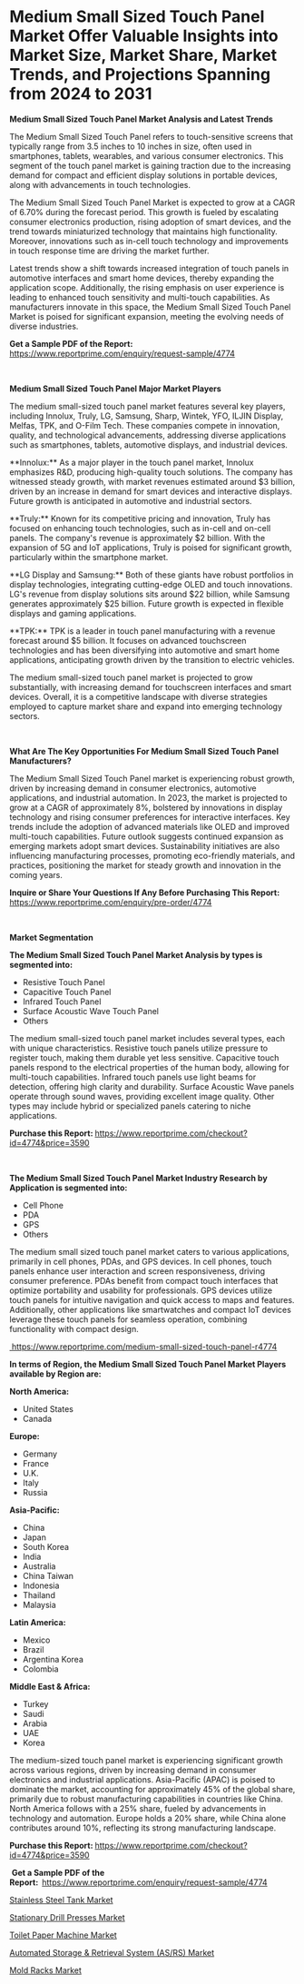 <p><h1>Medium Small Sized Touch Panel Market Offer Valuable Insights into Market Size, Market Share, Market Trends, and Projections Spanning from 2024 to 2031</h1></p><p><strong>Medium Small Sized Touch Panel Market Analysis and Latest Trends</strong></p>
<p><p>The Medium Small Sized Touch Panel refers to touch-sensitive screens that typically range from 3.5 inches to 10 inches in size, often used in smartphones, tablets, wearables, and various consumer electronics. This segment of the touch panel market is gaining traction due to the increasing demand for compact and efficient display solutions in portable devices, along with advancements in touch technologies.</p><p>The Medium Small Sized Touch Panel Market is expected to grow at a CAGR of 6.70% during the forecast period. This growth is fueled by escalating consumer electronics production, rising adoption of smart devices, and the trend towards miniaturized technology that maintains high functionality. Moreover, innovations such as in-cell touch technology and improvements in touch response time are driving the market further.</p><p>Latest trends show a shift towards increased integration of touch panels in automotive interfaces and smart home devices, thereby expanding the application scope. Additionally, the rising emphasis on user experience is leading to enhanced touch sensitivity and multi-touch capabilities. As manufacturers innovate in this space, the Medium Small Sized Touch Panel Market is poised for significant expansion, meeting the evolving needs of diverse industries.</p></p>
<p><strong>Get a Sample PDF of the Report:&nbsp;</strong> <a href="https://www.reportprime.com/enquiry/request-sample/4774">https://www.reportprime.com/enquiry/request-sample/4774</a></p>
<p>&nbsp;</p>
<p><strong>Medium Small Sized Touch Panel Major Market Players</strong></p>
<p><p>The medium small-sized touch panel market features several key players, including Innolux, Truly, LG, Samsung, Sharp, Wintek, YFO, ILJIN Display, Melfas, TPK, and O-Film Tech. These companies compete in innovation, quality, and technological advancements, addressing diverse applications such as smartphones, tablets, automotive displays, and industrial devices.</p><p>**Innolux:** As a major player in the touch panel market, Innolux emphasizes R&D, producing high-quality touch solutions. The company has witnessed steady growth, with market revenues estimated around $3 billion, driven by an increase in demand for smart devices and interactive displays. Future growth is anticipated in automotive and industrial sectors.</p><p>**Truly:** Known for its competitive pricing and innovation, Truly has focused on enhancing touch technologies, such as in-cell and on-cell panels. The company's revenue is approximately $2 billion. With the expansion of 5G and IoT applications, Truly is poised for significant growth, particularly within the smartphone market.</p><p>**LG Display and Samsung:** Both of these giants have robust portfolios in display technologies, integrating cutting-edge OLED and touch innovations. LG's revenue from display solutions sits around $22 billion, while Samsung generates approximately $25 billion. Future growth is expected in flexible displays and gaming applications.</p><p>**TPK:** TPK is a leader in touch panel manufacturing with a revenue forecast around $5 billion. It focuses on advanced touchscreen technologies and has been diversifying into automotive and smart home applications, anticipating growth driven by the transition to electric vehicles.</p><p>The medium small-sized touch panel market is projected to grow substantially, with increasing demand for touchscreen interfaces and smart devices. Overall, it is a competitive landscape with diverse strategies employed to capture market share and expand into emerging technology sectors.</p></p>
<p>&nbsp;</p>
<p><strong>What Are The Key Opportunities For Medium Small Sized Touch Panel Manufacturers?</strong></p>
<p><p>The Medium Small Sized Touch Panel market is experiencing robust growth, driven by increasing demand in consumer electronics, automotive applications, and industrial automation. In 2023, the market is projected to grow at a CAGR of approximately 8%, bolstered by innovations in display technology and rising consumer preferences for interactive interfaces. Key trends include the adoption of advanced materials like OLED and improved multi-touch capabilities. Future outlook suggests continued expansion as emerging markets adopt smart devices. Sustainability initiatives are also influencing manufacturing processes, promoting eco-friendly materials, and practices, positioning the market for steady growth and innovation in the coming years.</p></p>
<p><strong>Inquire or Share Your Questions If Any Before Purchasing This Report:</strong> <a href="https://www.reportprime.com/enquiry/pre-order/4774">https://www.reportprime.com/enquiry/pre-order/4774</a></p>
<p>&nbsp;</p>
<p><strong>Market Segmentation</strong></p>
<p><strong>The Medium Small Sized Touch Panel Market Analysis by types is segmented into:</strong></p>
<p><ul><li>Resistive Touch Panel</li><li>Capacitive Touch Panel</li><li>Infrared Touch Panel</li><li>Surface Acoustic Wave Touch Panel</li><li>Others</li></ul></p>
<p><p>The medium small-sized touch panel market includes several types, each with unique characteristics. Resistive touch panels utilize pressure to register touch, making them durable yet less sensitive. Capacitive touch panels respond to the electrical properties of the human body, allowing for multi-touch capabilities. Infrared touch panels use light beams for detection, offering high clarity and durability. Surface Acoustic Wave panels operate through sound waves, providing excellent image quality. Other types may include hybrid or specialized panels catering to niche applications.</p></p>
<p><strong>Purchase this Report:&nbsp;</strong><a href="https://www.reportprime.com/checkout?id=4774&price=3590">https://www.reportprime.com/checkout?id=4774&price=3590</a></p>
<p>&nbsp;</p>
<p><strong>The Medium Small Sized Touch Panel Market Industry Research by Application is segmented into:</strong></p>
<p><ul><li>Cell Phone</li><li>PDA</li><li>GPS</li><li>Others</li></ul></p>
<p><p>The medium small sized touch panel market caters to various applications, primarily in cell phones, PDAs, and GPS devices. In cell phones, touch panels enhance user interaction and screen responsiveness, driving consumer preference. PDAs benefit from compact touch interfaces that optimize portability and usability for professionals. GPS devices utilize touch panels for intuitive navigation and quick access to maps and features. Additionally, other applications like smartwatches and compact IoT devices leverage these touch panels for seamless operation, combining functionality with compact design.</p></p>
<p><a href="https://www.reportprime.com/medium-small-sized-touch-panel-r4774">&nbsp;https://www.reportprime.com/medium-small-sized-touch-panel-r4774</a></p>
<p><strong>In terms of Region, the Medium Small Sized Touch Panel Market Players available by Region are:</strong></p>
<p>
    <p> <strong> North America: </strong>
        <ul>
            <li>United States</li>
            <li>Canada</li>
        </ul>
        </p> 
    <p> <strong> Europe: </strong>
        <ul>
            <li>Germany</li>
            <li>France</li>
            <li>U.K.</li>
            <li>Italy</li>
            <li>Russia</li>
        </ul>
        </p> 
    <p> <strong> Asia-Pacific: </strong>
        <ul>
            <li>China</li>
            <li>Japan</li>
            <li>South Korea</li>
            <li>India</li>
            <li>Australia</li>
            <li>China Taiwan</li>
            <li>Indonesia</li>
            <li>Thailand</li>
            <li>Malaysia</li>
        </ul>
        </p> 
    <p> <strong> Latin America: </strong>
        <ul>
            <li>Mexico</li>
            <li>Brazil</li>
            <li>Argentina Korea</li>
            <li>Colombia</li>
        </ul>
        </p> 
    <p> <strong> Middle East & Africa: </strong>
        <ul>
            <li>Turkey</li>
            <li>Saudi</li>
            <li>Arabia</li>
            <li>UAE</li>
            <li>Korea</li>
        </ul>
    </p>
    </p>
<p><p>The medium-sized touch panel market is experiencing significant growth across various regions, driven by increasing demand in consumer electronics and industrial applications. Asia-Pacific (APAC) is poised to dominate the market, accounting for approximately 45% of the global share, primarily due to robust manufacturing capabilities in countries like China. North America follows with a 25% share, fueled by advancements in technology and automation. Europe holds a 20% share, while China alone contributes around 10%, reflecting its strong manufacturing landscape.</p></p>
<p><strong>Purchase this Report: </strong><a href="https://www.reportprime.com/checkout?id=4774&price=3590">https://www.reportprime.com/checkout?id=4774&price=3590</a></p>
<p>&nbsp;<strong>Get a Sample PDF of the Report:&nbsp;&nbsp;</strong><a href="https://www.reportprime.com/enquiry/request-sample/4774">https://www.reportprime.com/enquiry/request-sample/4774</a></p>
<p><strong></strong></p>
<p><p><a href="https://www.linkedin.com/pulse/stainless-steel-tank-market-size-segmentation-trends-growth-vczmc?trackingId=838uePcMSa6F9R2Gdwoj1w%3D%3D">Stainless Steel Tank Market</a></p><p><a href="https://www.linkedin.com/pulse/global-stationary-drill-presses-market-size-expected-experience-72a2c?trackingId=Enz275PMRuGj7W9j3LLvNA%3D%3D">Stationary Drill Presses Market</a></p><p><a href="https://www.linkedin.com/pulse/how-regional-global-trends-shaping-toilet-paper-machine-market-o1kcc?trackingId=BMIhAsx1QZO3IoYnXbR2KQ%3D%3D">Toilet Paper Machine Market</a></p><p><a href="https://issuu.com/reportprime-2/docs/automated-storage-retrieval-system-_7f07510f4c0ac3">Automated Storage & Retrieval System (AS/RS) Market</a></p><p><a href="https://issuu.com/reportprime-2/docs/mold-racks-market-size-2030.pptx_32a82d03cbca14">Mold Racks Market</a></p></p>